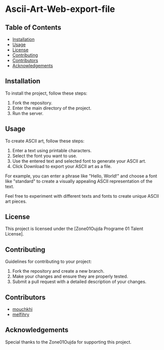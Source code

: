 # Ascii-Art-Web-export-file

## Table of Contents

- [Installation](#installation)
- [Usage](#usage)
- [License](#license)
- [Contributing](#contributing)
- [Contributors](#contributors)
- [Acknowledgements](#acknowledgements)      

## Installation
To install the project, follow these steps:
1. Fork the repository.
2. Enter the main directory of the project.
3. Run the server.

## Usage
To create ASCII art, follow these steps:
1. Enter a text using printable characters.
2. Select the font you want to use.
3. Use the entered text and selected font to generate your ASCII art.
4. Click Download to export your ASCII art as a file.

For example, you can enter a phrase like "Hello, World!" and choose a font like "standard" to create a visually appealing ASCII representation of the text.

Feel free to experiment with different texts and fonts to create unique ASCII art pieces.

## License
This project is licensed under the [Zone01Oujda Programe 01 Talent License].

## Contributing

Guidelines for contributing to your project:

1. Fork the repository and create a new branch.
2. Make your changes and ensure they are properly tested.
3. Submit a pull request with a detailed description of your changes.

## Contributors
- [mouchkhi](https://learn.zone01oujda.ma/git/mouchkhi)
- [melfihry](https://learn.zone01oujda.ma/git/melfihry)

## Acknowledgements

Special thanks to the  Zone01Oujda for supporting this project.

